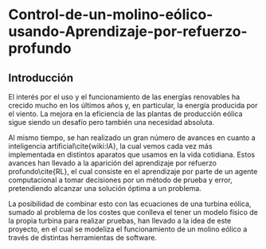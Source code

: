 # Control-de-un-molino-eólico-usando-Aprendizaje-por-refuerzo-profundo

## Introducción

El interés por el uso y el funcionamiento de las energías renovables ha crecido mucho en los últimos años y, en particular, la energía producida por el viento. La mejora en la eficiencia de las plantas de producción eólica sigue siendo un desafío pero también una necesidad absoluta.

Al mismo tiempo, se han realizado un gran número de avances en cuanto a inteligencia artificial\cite{wiki:IA}, la cual vemos cada vez más implementada en distintos aparatos que usamos en la vida cotidiana. Estos avances han llevado a la aparición del aprendizaje por refuerzo profundo\cite{RL}, el cual consiste en el aprendizaje por parte de un agente computacional a tomar decisiones por un método de prueba y error, pretendiendo alcanzar una solución óptima a un problema.

La posibilidad de combinar esto con las ecuaciones de una turbina eólica, sumado al problema de los costes que conlleva el tener un modelo físico de la propia turbina para realizar pruebas, han llevado a la idea de este proyecto, en el cual se modeliza el funcionamiento de un molino eólico a través de distintas herramientas de software.
